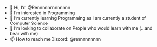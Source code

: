 - 👋 Hi, I’m @Rennnnnnnnnnnnn
- 👀 I’m interested in Programming
- 🌱 I’m currently learning Programming as I am currently a student of Computer Science
- 💞️ I’m looking to collaborate on People who would learn with me (...and bear with me)
- 📫 How to reach me Discord: @rennnnnnnnn

<!---
Rennnnnnnnnnnnn/Rennnnnnnnnnnnn is a ✨ special ✨ repository because its `README.md` (this file) appears on your GitHub profile.
You can click the Preview link to take a look at your changes.
--->
